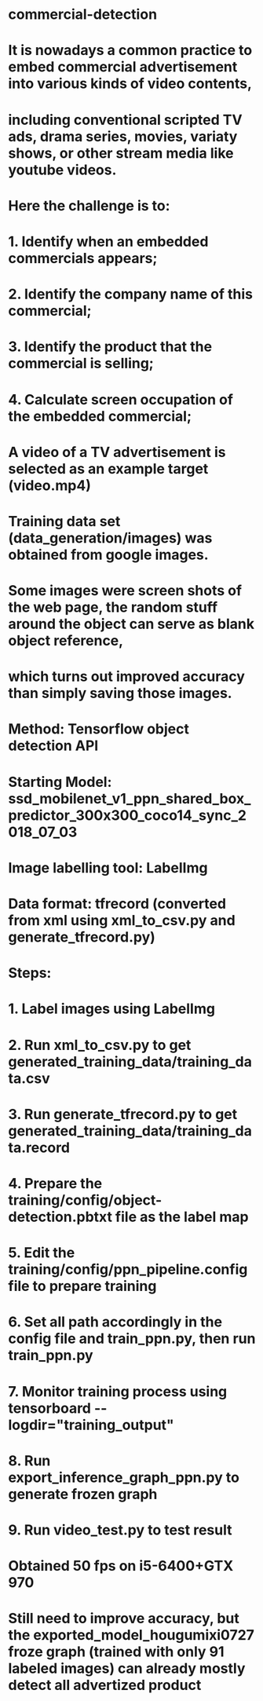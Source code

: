 # commercial-detection 

# It is nowadays a common practice to embed commercial advertisement into various kinds of video contents, 
# including conventional scripted TV ads, drama series, movies, variaty shows, or other stream media like youtube videos. 
# Here the challenge is to:
#   1. Identify when an embedded commercials appears;
#   2. Identify the company name of this commercial;
#   3. Identify the product that the commercial is selling;
#   4. Calculate screen occupation of the embedded commercial;

# A video of a TV advertisement is selected as an example target (video.mp4)
# Training data set (data_generation/images) was obtained from google images. 
# Some images were screen shots of the web page, the random stuff around the object can serve as blank object reference, 
# which turns out improved accuracy than simply saving those images.

# Method: Tensorflow object detection API
# Starting Model: ssd_mobilenet_v1_ppn_shared_box_predictor_300x300_coco14_sync_2018_07_03
# Image labelling tool: LabelImg
# Data format: tfrecord (converted from xml using xml_to_csv.py and generate_tfrecord.py)

# Steps: 
#   1. Label images using LabelImg
#   2. Run xml_to_csv.py to get generated_training_data/training_data.csv
#   3. Run generate_tfrecord.py to get generated_training_data/training_data.record
#   4. Prepare the training/config/object-detection.pbtxt file as the label map
#   5. Edit the training/config/ppn_pipeline.config file to prepare training
#   6. Set all path accordingly in the config file and train_ppn.py, then run train_ppn.py
#   7. Monitor training process using tensorboard --logdir="training_output"
#   8. Run export_inference_graph_ppn.py to generate frozen graph
#   9. Run video_test.py to test result

# Obtained 50 fps on i5-6400+GTX 970
# Still need to improve accuracy, but the exported_model_hougumixi0727 froze graph (trained with only 91 labeled images) can already mostly detect all advertized product
